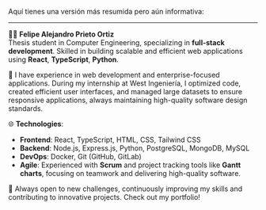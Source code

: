 Aquí tienes una versión más resumida pero aún informativa:

---

👨‍💻 **Felipe Alejandro Prieto Ortiz**  
Thesis student in Computer Engineering, specializing in **full-stack development**. Skilled in building scalable and efficient web applications using **React**, **TypeScript**, **Python**.

🔧 I have experience in web development and enterprise-focused applications. During my internship at West Ingeniería, I optimized code, created efficient user interfaces, and managed large datasets to ensure responsive applications, always maintaining high-quality software design standards.

🌐 **Technologies**:
- **Frontend**: React, TypeScript, HTML, CSS, Tailwind CSS
- **Backend**: Node.js, Express.js, Python, PostgreSQL, MongoDB, MySQL
- **DevOps**: Docker, Git (GitHub, GitLab)
- **Agile**: Experienced with **Scrum** and project tracking tools like **Gantt charts**, focusing on teamwork and delivering high-quality software.

🚀 Always open to new challenges, continuously improving my skills and contributing to innovative projects. Check out my portfolio!
